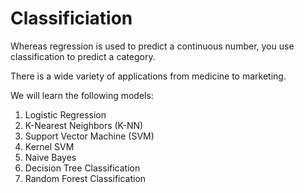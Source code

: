 # Classificiation

Whereas regression is used to predict a continuous number, you use classification to predict a category.

There is a wide variety of applications from medicine to marketing.

We will learn the following models:

1. Logistic Regression
2. K-Nearest Neighbors (K-NN)
3. Support Vector Machine (SVM)
4. Kernel SVM
5. Naive Bayes
6. Decision Tree Classification
7. Random Forest Classification

